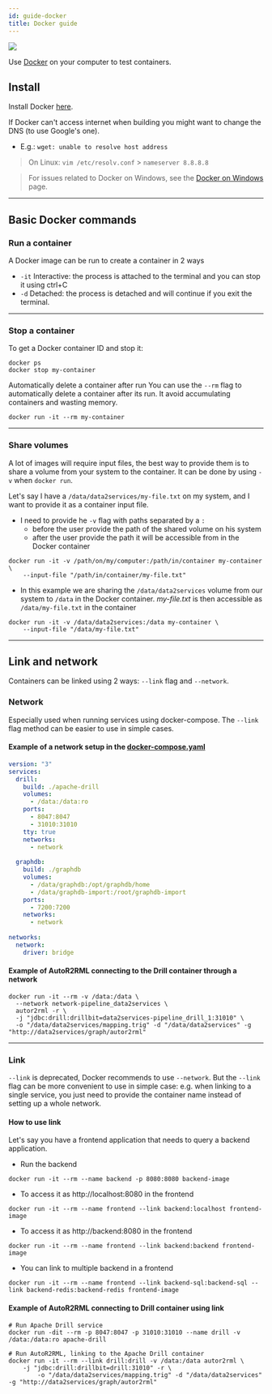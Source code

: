 ```yaml
---
id: guide-docker
title: Docker guide
---
```


[![](/dsri-documentation/img/docker.png)](https://www.docker.com/)

Use [Docker](https://www.docker.com/) on your computer to test containers.

## Install

Install Docker [here](https://docs.docker.com/install/).

If Docker can't access internet when building you might want to change the DNS (to use Google's one). 

* E.g.: `wget: unable to resolve host address`

> On Linux: `vim /etc/resolv.conf` > `nameserver 8.8.8.8`

> For issues related to Docker on Windows, see the [Docker on Windows](docs/guide-windows) page.

---

## Basic Docker commands

### Run a container

A Docker image can be run to create a container in 2 ways
* `-it` Interactive: the process is attached to the terminal and you can stop it using ctrl+C
* `-d` Detached: the process is detached and will continue if you exit the terminal.

---

### Stop a container

To get a Docker container ID and stop it:
```shell
docker ps
docker stop my-container
```

Automatically delete a container after run
You can use the `--rm` flag to automatically delete a container after its run. It avoid accumulating containers and wasting memory.
```shell
docker run -it --rm my-container
```

---

### Share volumes

A lot of images will require input files, the best way to provide them is to share a volume from your system to the container. It can be done by using `-v` when `docker run`.

Let's say I have a `/data/data2services/my-file.txt` on my system, and I want to provide it as a container input file. 
* I need to provide he `-v` flag with paths separated by a `:`
  * before the user provide the path of the shared volume on his system
  * after the user provide the path it will be accessible from in the Docker container
```shell
docker run -it -v /path/on/my/computer:/path/in/container my-container \
	--input-file "/path/in/container/my-file.txt"
```

*  In this example we are sharing the `/data/data2services` volume from our system to `/data` in the Docker container. _my-file.txt_ is then accessible as `/data/my-file.txt` in the container
```shell
docker run -it -v /data/data2services:/data my-container \
	--input-file "/data/my-file.txt"
```

---

## Link and network

Containers can be linked using 2 ways: `--link` flag and `--network`.

### Network

Especially used when running services using docker-compose. The `--link` flag method can be easier to use in simple cases.

#### Example of a network setup in the [docker-compose.yaml](https://github.com/MaastrichtU-IDS/data2services-pipeline/blob/master/docker-compose.yaml)
```yaml
version: "3"
services:
  drill:
    build: ./apache-drill
    volumes:
      - /data:/data:ro
    ports:
      - 8047:8047
      - 31010:31010
    tty: true
    networks:
      - network
  
  graphdb:
    build: ./graphdb
    volumes:
      - /data/graphdb:/opt/graphdb/home
      - /data/graphdb-import:/root/graphdb-import
    ports:
      - 7200:7200
    networks:
      - network
  
networks:
  network:
    driver: bridge
```

#### Example of AutoR2RML connecting to the Drill container through a network
```shell
docker run -it --rm -v /data:/data \
  --network network-pipeline_data2services \
  autor2rml -r \
  -j "jdbc:drill:drillbit=data2services-pipeline_drill_1:31010" \
  -o "/data/data2services/mapping.trig" -d "/data/data2services" -g "http://data2services/graph/autor2rml"
```

---

### Link

`--link` is deprecated, Docker recommends to use `--network`. But the `--link` flag can be more convenient to use in simple case: e.g. when linking to a single service, you just need to provide the container name instead of setting up a whole network.

#### How to use link

Let's say you have a frontend application that needs to query a backend application.

* Run the backend
```shell
docker run -it --rm --name backend -p 8080:8080 backend-image
```

* To access it as http://localhost:8080 in the frontend
```shell
docker run -it --rm --name frontend --link backend:localhost frontend-image
```


* To access it as http://backend:8080 in the frontend
```shell
docker run -it --rm --name frontend --link backend:backend frontend-image
```

* You can link to multiple backend in a frontend
```shell
docker run -it --rm --name frontend --link backend-sql:backend-sql --link backend-redis:backend-redis frontend-image
```


#### Example of AutoR2RML connecting to Drill container using link
```shell
# Run Apache Drill service
docker run -dit --rm -p 8047:8047 -p 31010:31010 --name drill -v /data:/data:ro apache-drill

# Run AutoR2RML, linking to the Apache Drill container
docker run -it --rm --link drill:drill -v /data:/data autor2rml \
	-j "jdbc:drill:drillbit=drill:31010" -r \
        -o "/data/data2services/mapping.trig" -d "/data/data2services" -g "http://data2services/graph/autor2rml"
```